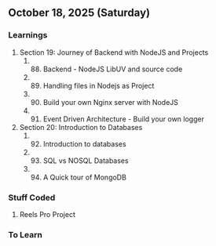 ## October 18, 2025 (Saturday)

### Learnings

1. Section 19: Journey of Backend with NodeJS and Projects
   1. 88. Backend - NodeJS LibUV and source code
   2. 89. Handling files in Nodejs as Project
   3. 90. Build your own Nginx server with NodeJS
   4. 91. Event Driven Architecture - Build your own logger
2. Section 20: Introduction to Databases
   1. 92. Introduction to databases
   2. 93. SQL vs NOSQL Databases
   3. 94. A Quick tour of MongoDB

### Stuff Coded

1. Reels Pro Project

### To Learn

